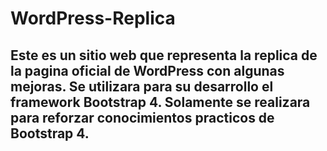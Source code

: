 # WordPress-Replica

## Este es un sitio web que representa la replica de la pagina oficial de WordPress con algunas mejoras. Se utilizara para su desarrollo el framework Bootstrap 4. Solamente se realizara para reforzar conocimientos practicos de Bootstrap 4. 
